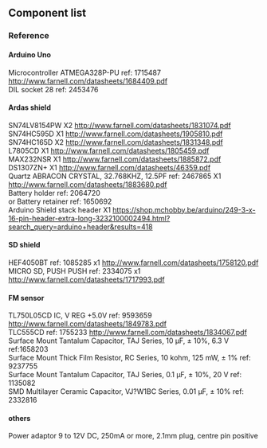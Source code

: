 ## Component list

### Reference 

#### Arduino Uno
Microcontroller ATMEGA328P-PU ref: 1715487  http://www.farnell.com/datasheets/1684409.pdf  
DIL socket 28 ref: 2453476  

#### Ardas shield
SN74LV8154PW       X2     http://www.farnell.com/datasheets/1831074.pdf  
SN74HC595D         X1     http://www.farnell.com/datasheets/1905810.pdf  
SN74HC165D         X2     http://www.farnell.com/datasheets/1831348.pdf  
L7805CD            X1     http://www.farnell.com/datasheets/1805459.pdf  
MAX232NSR          X1     http://www.farnell.com/datasheets/1885872.pdf  
DS1307ZN+          X1     http://www.farnell.com/datasheets/46359.pdf  
Quartz ABRACON CRYSTAL, 32.768KHZ, 12.5PF  ref: 2467865  X1 http://www.farnell.com/datasheets/1883680.pdf  
Battery holder ref: 2064720  
or
Battery retainer ref: 1650692  
Arduino Shield stack header  X1 https://shop.mchobby.be/arduino/249-3-x-16-pin-header-extra-long-3232100002494.html?search_query=arduino+header&results=418

#### SD shield
HEF4050BT  ref: 1085285   x1   http://www.farnell.com/datasheets/1758120.pdf  
MICRO SD, PUSH PUSH ref:  2334075  x1 http://www.farnell.com/datasheets/1717993.pdf  

#### FM sensor
TL750L05CD  IC, V REG +5.0V  ref: 	9593659  http://www.farnell.com/datasheets/1849783.pdf  
TLC555CD  ref: 	1755233  http://www.farnell.com/datasheets/1834067.pdf  
Surface Mount Tantalum Capacitor, TAJ Series, 10 µF, ± 10%, 6.3 V  ref:1658203   
Surface Mount Thick Film Resistor, RC Series, 10 kohm, 125 mW, ± 1%  ref:	9237755  
Surface Mount Tantalum Capacitor, TAJ Series, 0.1 µF, ± 10%, 20 V  ref: 	1135082  
SMD Multilayer Ceramic Capacitor, VJ?W1BC Series, 0.01 µF, ± 10%  ref: 		2332816  

#### others
Power adaptor 9 to 12V DC, 250mA or more, 2.1mm plug, centre pin positive  




